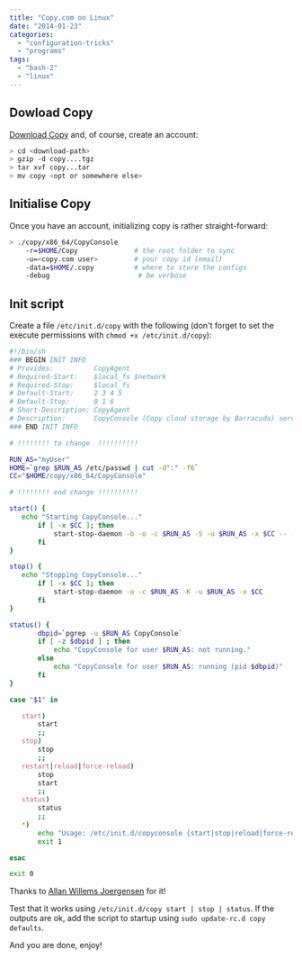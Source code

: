 ```yaml
---
title: "Copy.com on Linux"
date: "2014-01-23"
categories: 
  - "configuration-tricks"
  - "programs"
tags: 
  - "bash-2"
  - "linux"
---
```


## Dowload Copy

[Download Copy](https://www.copy.com) and, of course, create an account:

```bash
> cd <download-path>
> gzip -d copy....tgz
> tar xvf copy...tar
> mv copy <opt or somewhere else>
```

## Initialise Copy

Once you have an account, initializing copy is rather straight-forward:
```bash
> ./copy/x86_64/CopyConsole
    -r=$HOME/Copy              # the root folder to sync
    -u=<copy.com user>         # your copy id (email)
    -data=$HOME/.copy          # where to store the configs
    -debug                      # be verbose
```

## Init script

Create a file `/etc/init.d/copy` with the following (don't forget to set the execute permissions with `chmod +x /etc/init.d/copy`):
```bash
#!/bin/sh
### BEGIN INIT INFO
# Provides:          CopyAgent
# Required-Start:    $local_fs $network
# Required-Stop:     $local_fs
# Default-Start:     2 3 4 5
# Default-Stop:      0 1 6
# Short-Description: CopyAgent
# Description:       CopyConsole (Copy cloud storage by Barracuda) service
### END INIT INFO

# !!!!!!!! to change  !!!!!!!!!!

RUN_AS="myUser"    
HOME=`grep $RUN_AS /etc/passwd | cut -d":" -f6`
CC="$HOME/copy/x86_64/CopyConsole"

# !!!!!!!! end change !!!!!!!!!!

start() {
   echo "Starting CopyConsole..."
       if [ -x $CC ]; then
           start-stop-daemon -b -o -c $RUN_AS -S -u $RUN_AS -x $CC -- -daemon
       fi
}

stop() {
   echo "Stopping CopyConsole..."
       if [ -x $CC ]; then
           start-stop-daemon -o -c $RUN_AS -K -u $RUN_AS -x $CC
       fi
}

status() {
       dbpid=`pgrep -u $RUN_AS CopyConsole`
       if [ -z $dbpid ] ; then
           echo "CopyConsole for user $RUN_AS: not running."
       else
           echo "CopyConsole for user $RUN_AS: running (pid $dbpid)"
       fi
}

case "$1" in

   start)
       start
       ;;
   stop)
       stop
       ;;
   restart|reload|force-reload)
       stop
       start
       ;;
   status)
       status
       ;;
   *)
       echo "Usage: /etc/init.d/copyconsole {start|stop|reload|force-reload|restart|status}"
       exit 1

esac

exit 0
```

Thanks to [Allan Willems Joergensen](http://www.nowhere.dk/post/56149263719/installing-and-running-copy-com-agent-on-a-headless) for it!

Test that it works using `/etc/init.d/copy start | stop | status`. If the outputs are ok, add the script to startup using `sudo update-rc.d copy defaults`.

And you are done, enjoy!
